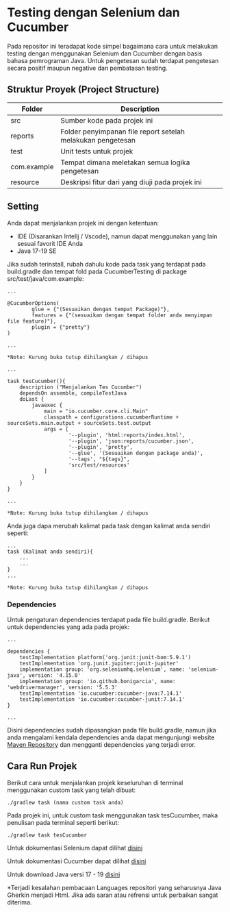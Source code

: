 # Testing dengan Selenium dan Cucumber

Pada repositor ini teradapat kode simpel bagaimana cara untuk melakukan testing dengan menggunakan
Selenium dan Cucumber dengan basis bahasa pemrograman Java. Untuk pengetesan sudah terdapat pengetesan secara
positif maupun negative dan pembatasan testing.

## Struktur Proyek (Project Structure)
| Folder      | Description                                                 |
|-------------|-------------------------------------------------------------|
| src         | Sumber kode pada projek ini                                 |
| reports     | Folder penyimpanan file report setelah melakukan pengetesan |
| test        | Unit tests untuk projek                                     |
| com.example | Tempat dimana meletakan semua logika pengetesan             |
| resource    | Deskripsi fitur dari yang diuji pada projek ini             |


## Setting

Anda dapat menjalankan projek ini dengan ketentuan:
* IDE (Disarankan Intellj / Vscode), namun dapat menggunakan yang lain sesuai favorit IDE Anda
* Java 17-19 SE

Jika sudah terinstall, rubah dahulu kode pada task yang terdapat pada build.gradle dan tempat fold pada CucumberTesting di package src/test/java/com.example:

```
...

@CucumberOptions(
        glue = {"(Sesuaikan dengan tempat Package)"},
        features = {"(sesuaikan dengan tempat folder anda menyimpan file feature)"},
        plugin = {"pretty"}
)

...

*Note: Kurung buka tutup dihilangkan / dihapus
```
```
...

task tesCucumber(){
    description ("Menjalankan Tes Cucumber")
    dependsOn assemble, compileTestJava
    doLast {
        javaexec {
            main = "io.cucumber.core.cli.Main"
            classpath = configurations.cucumberRuntime + sourceSets.main.output + sourceSets.test.output
            args = [
                    '--plugin', 'html:reports/index.html',
                    '--plugin', 'json:reports/cucumber.json',
                    '--plugin', 'pretty',
                    '--glue', '(Sesuaikan dengan package anda)',
                    '--tags', "${tags}",
                    'src/test/resources'
            ]
        }
    }
}

...

*Note: Kurung buka tutup dihilangkan / dihapus
```
Anda juga dapa merubah kalimat pada task dengan kalimat anda sendiri seperti:
```
...
task (Kalimat anda sendiri){
    ...
    ...
}
...

*Note: Kurung buka tutup dihilangkan / dihapus
```
### Dependencies
Untuk pengaturan dependencies terdapat pada file build.gradle. Berikut untuk dependencies yang ada pada projek:
```
...

dependencies {
    testImplementation platform('org.junit:junit-bom:5.9.1')
    testImplementation 'org.junit.jupiter:junit-jupiter'
    implementation group: 'org.seleniumhq.selenium', name: 'selenium-java', version: '4.15.0'
    implementation group: 'io.github.bonigarcia', name: 'webdrivermanager', version: '5.5.3'
    testImplementation 'io.cucumber:cucumber-java:7.14.1'
    testImplementation 'io.cucumber:cucumber-junit:7.14.1'
}

...
```
Disini dependencies sudah dipasangkan pada file build.gradle, namun jika anda mengalami kendala dependencies 
anda dapat mengunjungi website [Maven Repository]("https://mvnrepository.com/") dan mengganti dependencies yang terjadi error.

## Cara Run Projek
Berikut cara untuk menjalankan projek keseluruhan di terminal menggunakan custom task yang telah dibuat:

```
./gradlew task (nama custom task anda)
```
Pada projek ini, untuk custom task menggunakan task tesCucumber, maka penulisan pada terminal seperti berikut:
```
./gradlew task tesCucumber
```

Untuk dokumentasi Selenium dapat dilihat [disini]("https://www.selenium.dev/documentation/")

Untuk dokumentasi Cucumber dapat dilihat [disini]("https://cucumber.io/docs/cucumber/")

Untuk download Java versi 17 - 19 [disini]("https://jdk.java.net/archive/")

*Terjadi kesalahan pembacaan Languages repositori yang seharusnya Java Gherkin menjadi Html. Jika ada saran atau refrensi untuk perbaikan sangat diterima.
